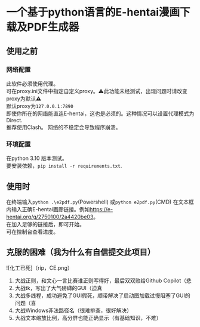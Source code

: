 # 一个基于python语言的E-hentai漫画下载及PDF生成器
## 使用之前
### 网络配置

此软件必须使用代理。  
可在proxy.ini文件中指定自定义proxy。⚠️此功能未经测试，出现问题时请改变proxy为默认⚠️  
默认proxy为`127.0.0.1:7890`  
即使你所在的网络能直连E-hentai，这也是必须的。这种情况可以设置代理模式为Direct.  
推荐使用Clash。
网络的不稳定会导致程序崩溃。
### 环境配置
在python 3.10 版本测试。  
要安装依赖，`pip install -r requirements.txt`.
## 使用时
在终端输入`python .\e2pdf.py`(Powershell) 或`python e2pdf.py`(CMD)
在文本框内输入正确E-hentai画廊链接。例如<https://e-hentai.org/g/2750100/2a4420be03>。  
在加入足够的链接后，即可开始。  
可在控制台查看进度。
## 克服的困难（我为什么有自信提交此项目）
![化工已死]（rip，CE.png）
1. 大战正则，和文心一言比赛谁正则写得好，最后双双败给Github Copilot（悲  
2. 大战tk，写出了大气磅礴的GUI（迫真  
3. 大战多线程，成功避免了GUI假死，顺带解决了启动图加载过慢阻塞了GUI的问题（喜  
4. 大战Windows非法路径名（很难排查，很好解决）  
5. 大战文本缩放比例，高分屏也能正确显示（有基础知识，不难）  